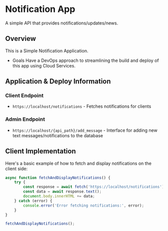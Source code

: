 # Notification App

A simple API that provides notifications/updates/news.

## Overview

This is a Simple Notification Application.

- Goals
Have a DevOps approach to streamlining the build and deploy of this app using Cloud Services. 



## Application & Deploy Information

### Client Endpoint
- `https://localhost/notifications` - Fetches notifications for clients

### Admin Endpoint
- `https://localhost/{api_path}/add_message` - Interface for adding new text messages/notifications to the database

## Client Implementation

Here's a basic example of how to fetch and display notifications on the client side:

```javascript
async function fetchAndDisplayNotifications() {
    try {
        const response = await fetch('https://localhost/notifications');
        const data = await response.text();
        document.body.innerHTML += data;
    } catch (error) {
        console.error('Error fetching notifications:', error);
    }
}

fetchAndDisplayNotifications();
```
